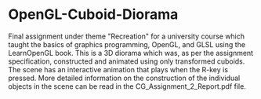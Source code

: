 # OpenGL-Cuboid-Diorama
 Final assignment under theme "Recreation" for a university course which taught the basics of graphics programming, OpenGL, and GLSL using the LearnOpenGL book.
 This is a 3D diorama which was, as per the assignment specification, constructed and animated using only transformed cuboids. The scene has an interactive animation that plays when the R-key is pressed.
 More detailed information on the construction of the individual objects in the scene can be read in the CG_Assignment_2_Report.pdf file.

